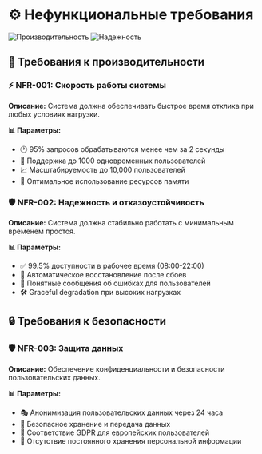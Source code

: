 # ⚙️ Нефункциональные требования

![Производительность](https://img.shields.io/badge/Производительность-Высокая-green?style=flat-square)
![Надежность](https://img.shields.io/badge/Надежность-99.5%25-blue?style=flat-square)

## 🚀 Требования к производительности

### ⚡ NFR-001: Скорость работы системы
**Описание:** Система должна обеспечивать быстрое время отклика при любых условиях нагрузки.

**📊 Параметры:** 
- 🕐 95% запросов обрабатываются менее чем за 2 секунды
- 👥 Поддержка до 1000 одновременных пользователей
- 📈 Масштабируемость до 10,000 пользователей
- 💾 Оптимальное использование ресурсов памяти

### 🛡️ NFR-002: Надежность и отказоустойчивость
**Описание:** Система должна стабильно работать с минимальным временем простоя.

**📊 Параметры:**
- ✅ 99.5% доступности в рабочее время (08:00-22:00)
- 🔄 Автоматическое восстановление после сбоев
- 📝 Понятные сообщения об ошибках для пользователей
- 🛠️ Graceful degradation при высоких нагрузках

## 🔒 Требования к безопасности

### 🛡️ NFR-003: Защита данных
**Описание:** Обеспечение конфиденциальности и безопасности пользовательских данных.

**📊 Параметры:**
- 🎭 Анонимизация пользовательских данных через 24 часа
- 🔐 Безопасное хранение и передача данных
- 📜 Соответствие GDPR для европейских пользователей
- 🚫 Отсутствие постоянного хранения персональной информации
